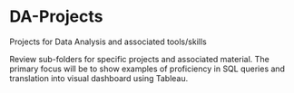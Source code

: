 # DA-Projects
Projects for Data Analysis and associated tools/skills

Review sub-folders for specific projects and associated material.
The primary focus will be to show examples of proficiency in SQL queries and translation into visual dashboard using Tableau.


